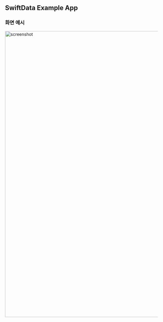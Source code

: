 ## SwiftData Example App

### 화면 예시
<img width="1893" height="944" alt="screenshot" src="https://github.com/user-attachments/assets/e873f35a-da1e-4a88-bdd9-b3bb799876d8" />

